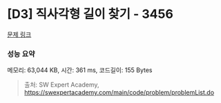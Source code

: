 # [D3] 직사각형 길이 찾기 - 3456 

[문제 링크](https://swexpertacademy.com/main/code/problem/problemDetail.do?contestProbId=AWFPmsqqALwDFAV0) 

### 성능 요약

메모리: 63,044 KB, 시간: 361 ms, 코드길이: 155 Bytes



> 출처: SW Expert Academy, https://swexpertacademy.com/main/code/problem/problemList.do
